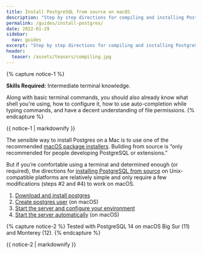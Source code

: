 ```yaml
---
title: Install PostgreSQL from source on macOS
description: "Step by step directions for compiling and installing PostgreSQL from source on macOS."
permalink: /guides/install-postgres/
date: 2022-01-29
sidebar:
  nav: guides
excerpt: "Step by step directions for compiling and installing PostgreSQL from source on macOS."
header:
  teaser: /assets/teasers/compiling.jpg
---
```


{% capture notice-1 %}

**Skills Required:** Intermediate terminal knowledge.

Along with basic terminal commands, you should also already know what shell you're using, how to configure it, how to use auto-completion while typing commands, and have a decent understanding of file permissions.
{% endcapture %}<div class="notice--info">{{ notice-1 | markdownify }}</div>

The sensible way to install Postgres on a Mac is to use one of the recommended [macOS package installers](https://www.postgresql.org/download/macosx).
Building from source is “only recommended for people developing PostgreSQL or extensions.” 

But if you’re comfortable using a terminal and determined enough (or required), the directions for [installing PostgreSQL from source](https://www.postgresql.org/docs/current/installation.html) on Unix-compatible platforms are relatively simple and only require a few modifications (steps #2 and #4) to work on macOS.



1. [Download and install postgres](./install.md)
2. [Create postgres user](/create-postgres-user.md) (on macOS)
3. [Start the server and configure your environment](/post-install.md) 
4. [Start the server automatically](/launchctl.md) (on macOS)

{% capture notice-2 %}
Tested with PostgreSQL 14 on macOS Big Sur (11) and Monterey (12).
{% endcapture %}<div class="notice">{{ notice-2 | markdownify }}</div>
